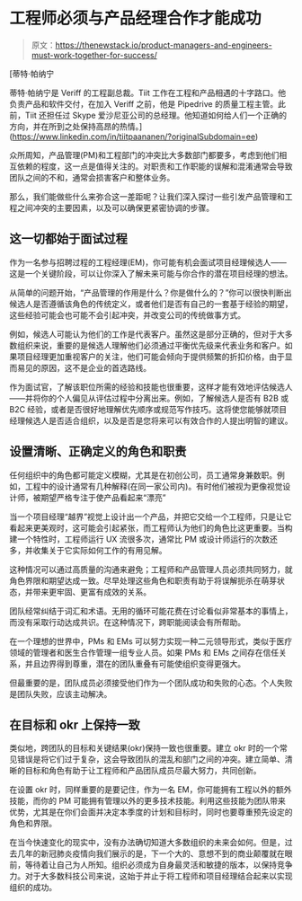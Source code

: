 # 工程师必须与产品经理合作才能成功

> 原文：<https://thenewstack.io/product-managers-and-engineers-must-work-together-for-success/>

[](https://www.linkedin.com/in/tiitpaananen/?originalSubdomain=ee)

 [蒂特·帕纳宁

蒂特·帕纳宁是 Veriff 的工程副总裁。Tiit 工作在工程和产品相遇的十字路口。他负责产品和软件交付，在加入 Veriff 之前，他是 Pipedrive 的质量工程主管。此前，Tiit 还担任过 Skype 爱沙尼亚公司的总经理。他知道如何给人们一个正确的方向，并在所到之处保持高昂的热情。](https://www.linkedin.com/in/tiitpaananen/?originalSubdomain=ee) [](https://www.linkedin.com/in/tiitpaananen/?originalSubdomain=ee)

众所周知，产品管理(PM)和工程部门的冲突比大多数部门都要多，考虑到他们相互依赖的程度，这一点是值得关注的。对职责和工作职能的误解和混淆通常会导致团队之间的不和，通常会损害客户和整体业务。

那么，我们能做些什么来弥合这一差距呢？让我们深入探讨一些引发产品管理和工程之间冲突的主要因素，以及可以确保更紧密协调的步骤。

## 这一切都始于面试过程

作为一名参与招聘过程的工程经理(EM)，你可能有机会面试项目经理候选人——这是一个关键阶段，可以让你深入了解未来可能与你合作的潜在项目经理的想法。

从简单的问题开始，“产品管理的作用是什么？你是做什么的？”你可以很快判断出候选人是否遵循该角色的传统定义，或者他们是否有自己的一套基于经验的期望，这些经验可能会也可能不会引起冲突，并改变公司的传统做事方式。

例如，候选人可能认为他们的工作是代表客户。虽然这是部分正确的，但对于大多数组织来说，重要的是候选人理解他们必须通过平衡优先级来代表业务和客户。如果项目经理更加重视客户的关注，他们可能会倾向于提供频繁的折扣价格，由于显而易见的原因，这不是企业的首选路线。

作为面试官，了解该职位所需的经验和技能也很重要，这样才能有效地评估候选人——并将你的个人偏见从评估过程中分离出来。例如，了解候选人是否有 B2B 或 B2C 经验，或者是否很好地理解优先顺序或规范写作技巧。这将使您能够就项目经理候选人是否适合组织，以及是否是您将来可以有效合作的人提出明智的建议。

## 设置清晰、正确定义的角色和职责

任何组织中的角色都可能定义模糊，尤其是在初创公司，员工通常身兼数职。例如，工程中的设计通常有几种解释(在同一家公司内)。有时他们被视为更像视觉设计师，被期望严格专注于使产品看起来“漂亮”

当一个项目经理“越界”视觉上设计出一个产品，并把它交给一个工程师，只是让它看起来更美观时，这可能会引起紧张，而工程师认为他们的角色比这更重要。当构建一个特性时，工程师运行 UX 流很多次，通常比 PM 或设计师运行的次数还多，并收集关于它实际如何工作的有用见解。

这种情况可以通过高质量的沟通来避免；工程师和产品管理人员必须共同努力，就角色界限和期望达成一致。尽早处理这些角色和职责有助于将误解扼杀在萌芽状态，并带来更牢固、更富有成效的关系。

团队经常纠结于词汇和术语。无用的循环可能花费在讨论看似非常基本的事情上，而没有采取行动达成共识。在这种情况下，跨职能阅读会有所帮助。

在一个理想的世界中，PMs 和 EMs 可以努力实现一种二元领导形式，类似于医疗领域的管理者和医生合作管理一组专业人员。如果 PMs 和 EMs 之间存在信任关系，并且边界得到尊重，潜在的团队重叠有可能使组织变得更强大。

但最重要的是，团队成员必须接受他们作为一个团队成功和失败的心态。个人失败是团队失败，应该主动解决。

## 在目标和 okr 上保持一致

类似地，跨团队的目标和关键结果(okr)保持一致也很重要。建立 okr 时的一个常见错误是将它们过于复杂，这会导致团队的混乱和部门之间的冲突。建立简单、清晰的目标和角色有助于让工程师和产品团队成员尽最大努力，共同创新。

在设置 okr 时，同样重要的是要记住，作为一名 EM，你可能拥有工程以外的额外技能，而你的 PM 可能拥有管理以外的更多技术技能。利用这些技能为团队带来优势，尤其是在你们会面并决定本季度的计划和目标时，同时也要尊重预先设定的角色和界限。

在当今快速变化的现实中，没有办法确切知道大多数组织的未来会如何。但是，过去几年的新冠肺炎疫情向我们展示的是，下一个大的、意想不到的商业颠覆就在眼前，等待着让自己为人所知。组织必须成为自身最灵活和敏捷的版本，以保持竞争力。对于大多数科技公司来说，这始于并止于将工程师和项目经理结合起来以实现组织的成功。

<svg xmlns:xlink="http://www.w3.org/1999/xlink" viewBox="0 0 68 31" version="1.1"><title>Group</title> <desc>Created with Sketch.</desc></svg>
